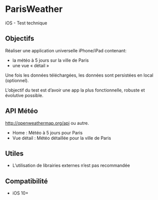 # ParisWeather
iOS - Test technique

## Objectifs
Réaliser une application universelle iPhone/iPad contenant:
* la météo à 5 jours sur la ville de Paris
* une vue « détail » 

Une fois les données téléchargées, les données sont persistées en local (optionnel).

L’objectif du test est d’avoir une app la plus fonctionnelle, robuste et évolutive possible.

## API Météo
http://openweathermap.org/api ou autre.
* Home : Météo à 5 jours pour Paris
* Vue détail : Météo détaillée pour la ville de Paris

## Utiles
* L’utilisation de librairies externes n’est pas recommandée

## Compatibilité
* iOS 10+
